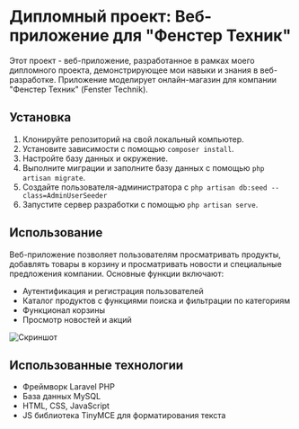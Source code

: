 # Дипломный проект: Веб-приложение для "Фенстер Техник"

Этот проект - веб-приложение, разработанное в рамках моего дипломного проекта, демонстрирующее мои навыки и знания в веб-разработке. Приложение моделирует онлайн-магазин для компании "Фенстер Техник" (Fenster Technik).

## Установка

1. Клонируйте репозиторий на свой локальный компьютер.
2. Установите зависимости с помощью `composer install`.
3. Настройте базу данных и окружение.
4. Выполните миграции и заполните базу данных с помощью `php artisan migrate`.
5. Создайте пользователя-администратора с `php artisan db:seed --class=AdminUserSeeder`
6. Запустите сервер разработки с помощью `php artisan serve`.

## Использование

Веб-приложение позволяет пользователям просматривать продукты, добавлять товары в корзину и просматривать новости и специальные предложения компании. Основные функции включают:
- Аутентификация и регистрация пользователей
- Каталог продуктов с функциями поиска и фильтрации по категориям
- Функционал корзины
- Просмотр новостей и акций

![Скриншот](/путь/к/скриншоту.png)

## Использованные технологии

- Фреймворк Laravel PHP
- База данных MySQL
- HTML, CSS, JavaScript
- JS библиотека TinyMCE для форматирования текста

